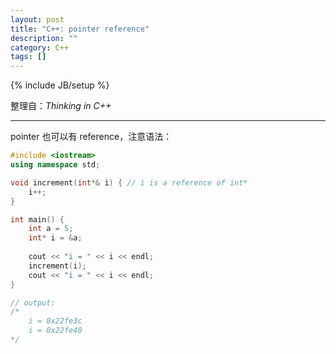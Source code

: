 ```yaml
---
layout: post
title: "C++: pointer reference"
description: ""
category: C++
tags: []
---
```

{% include JB/setup %}

整理自：_Thinking in C++_

-----

pointer 也可以有 reference，注意语法：

```cpp
#include <iostream>
using namespace std;

void increment(int*& i) { // i is a reference of int*
    i++;
}

int main() {
	int a = 5;
    int* i = &a;
	
    cout << "i = " << i << endl;
    increment(i);
    cout << "i = " << i << endl;
}

// output:
/*
	i = 0x22fe3c
	i = 0x22fe40
*/
```
